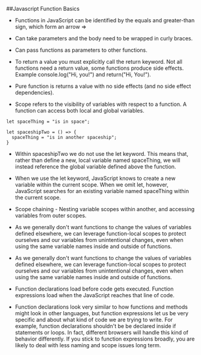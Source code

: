 ##Javascript Function Basics

* Functions in JavaScript can be identified by the equals and greater-than sign, which form an arrow =>

* Can take parameters and the body need to be wrapped in curly braces.

* Can pass functions as parameters to other functions.

* To return a value you must explicitly call the return keyword. Not all functions need a return value, some functions produce side effects. Example console.log("Hi, you!") and return("Hi, You!").

* Pure function is returns a value with no side effects (and no side effect dependencies).

* Scope refers to the visibility of variables with respect to a function. A function can access both local and global variables.

```
let spaceThing = "is in space";

let spaceshipTwo = () => {
  spaceThing = "is in another spaceship";
}
```
* Within spaceshipTwo we do not use the let keyword. This means that, rather than define a new, local variable named spaceThing, we will instead reference the global variable defined above the function.

* When we use the let keyword, JavaScript knows to create a new variable within the current scope. When we omit let, however, JavaScript searches for an existing variable named spaceThing within the current scope.

* Scope chaining - Nesting variable scopes within another, and accessing variables from outer scopes.

* As we generally don't want functions to change the values of variables defined elsewhere, we can leverage function-local scopes to protect ourselves and our variables from unintentional changes, even when using the same variable names inside and outside of functions.

* As we generally don't want functions to change the values of variables defined elsewhere, we can leverage function-local scopes to protect ourselves and our variables from unintentional changes, even when using the same variable names inside and outside of functions.

* Function declarations load before code gets executed. Function expressions load when the JavaScript reaches that line of code.

* Function declarations look very similar to how functions and methods might look in other languages, but function expressions let us be very specific and about what kind of code we are trying to write. For example, function declarations shouldn't be be declared inside if statements or loops. In fact, different browsers will handle this kind of behavior differently. If you stick to function expressions broadly, you are likely to deal with less naming and scope issues long term.
